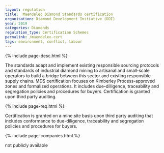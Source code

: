 ```yaml
---
layout: regulation
title:  Maendeleo Diamond Standards certification
organisation: Diamond Development Initiative (DDI)
year: 2019
categories: Diamonds
regulation_type: Certification Schemes
permalink: /maendeleo-cert
tags: environment, conflict, labour
---
```


{% include page-desc.html %}

The standards adapt and implement existing responsible sourcing protocols and standards of industrial diamond mining to artisanal and small-scale operators to build a bridge between this sector and existing responsible supply chains. MDS certification focuses on Kimberley Process-approved zones and formalized operations. It includes due-dilligence, traceability and segregation policies and procedures for buyers. Certification is granted upon third party auditing.

{% include page-req.html %}

Certification is granted on a mine site basis upon third party auditing that includes conformance to due-diligence, traceability and segregation policies and procedures for buyers.

{% include page-companies.html %}

not publicly available
